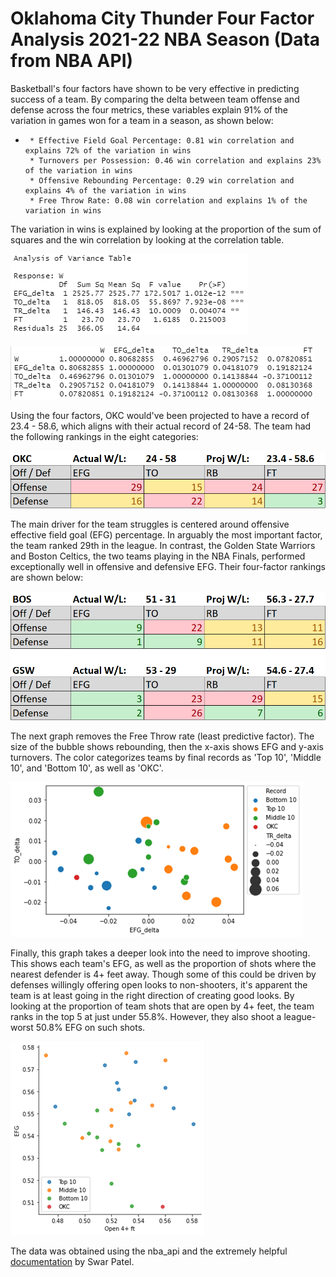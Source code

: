 # Oklahoma City Thunder Four Factor Analysis 2021-22 NBA Season (Data from NBA API)

Basketball's four factors have shown to be very effective in predicting success of a team. By comparing the delta between team offense and defense across the four metrics, these variables explain 91% of the variation in games won for a team in a season, as shown below:

-      * Effective Field Goal Percentage: 0.81 win correlation and explains 72% of the variation in wins
       * Turnovers per Possession: 0.46 win correlation and explains 23% of the variation in wins
       * Offensive Rebounding Percentage: 0.29 win correlation and explains 4% of the variation in wins
       * Free Throw Rate: 0.08 win correlation and explains 1% of the variation in wins

The variation in wins is explained by looking at the proportion of the sum of squares and the win correlation by looking at the correlation table.


![](/images/_okc_anova.png)


![](/images/_okc_corr.png)


Using the four factors, OKC would've been projected to have a record of 23.4 - 58.6, which aligns with their actual record of 24-58. The team had the following rankings in the eight categories:

![](/images/_okc_ff.png)

The main driver for the team struggles is centered around offensive effective field goal (EFG) percentage. In arguably the most important factor, the team ranked 29th in the league. In contrast, the Golden State Warriors and Boston Celtics, the two teams playing in the NBA Finals, performed exceptionally well in offensive and defensive EFG. Their four-factor rankings are shown below:

![](/images/_bos_gsw.png)


The next graph removes the Free Throw rate (least predictive factor). The size of the bubble shows rebounding, then the x-axis shows EFG and y-axis turnovers. The color categorizes teams by final records as 'Top 10', 'Middle 10', and 'Bottom 10', as well as 'OKC'.

![](/images/_okc_to_efg.png)

Finally, this graph takes a deeper look into the need to improve shooting. This shows each team's EFG, as well as the proportion of shots where the nearest defender is 4+ feet away. Though some of this could be driven by defenses willingly offering open looks to non-shooters, it's apparent the team is at least going in the right direction of creating good looks. By looking at the proportion of team shots that are open by 4+ feet, the team ranks in the top 5 at just under 55.8%. However, they also shoot a league-worst 50.8% EFG on such shots. 

![](/images/_okc_open4.png)

The data was obtained using the nba_api and the extremely helpful [documentation](https://github.com/swar/nba_api/tree/master) by Swar Patel.
